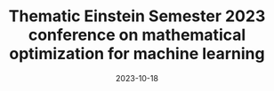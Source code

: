 ---
title: Thematic Einstein Semester 2023 conference on mathematical optimization for machine learning

event: Thematic Einstein Semester 2023 conference on mathematical optimization for machine learning
event_url: https://mathplus.de/topic-development-lab/tes-summer-2023/final-conference/

location: Berlin, Germany

summary: 'The Pontryagin’s maximum principle gives necessary conditions to optimal control problems. Nevertheless, for some industrial applications, especially when the integration time is long, the classical method used to solve these necessary conditions (indirect simple shooting) may have some numerical convergence issues and/or be too time consuming to be proposed on embedded solutions. \

\

The proposed method to overcome these issues is based on a bi-level decomposition of the studied optimal control problem. A strong link between this new approach and the indirect multiple shooting method is highlighted, by using the link between the Pontryagin co-states and the value functions. We exploit this bi-level formulation to approximate the value functions by neural networks, to speed up the embedded resolution. In fact, this approximation transforms the optimal control problem into a low-dimensional optimization problem, called (M acro), and N independent optimal control problems on smaller time intervals, called (Micro). \

\

This method is applied to the hybrid electric vehicle torque split and gear shift problem, on the Worldwide harmonized Light vehicle Test Cycle. The goal is to minimize the fuel consumption with a fixed initial and final state of charge of the battery. The proposed method is compared to the indirect simple shooting in terms of cost and computing time.'

# Talk start and end times.
#   End time can optionally be hidden by prefixing the line with `#`.
date: '2023-10-18'
date_end: '2023-10-20'
all_day: true

# Schedule page publish date (NOT talk date).
publishDate: '2024-04-08'

authors: 
- Olivier Cots
- Rémy Dutto
- Sophie Jan
- Serge Laporte

tags:
- Optimal control
- Bilevel optimal control
- Neural network

# Is this a featured talk? (true/false)
featured: false
url_code: ''
url_pdf: uploads/2023_GDR_MOA.pdf
url_slides: ''
url_video: ''
---